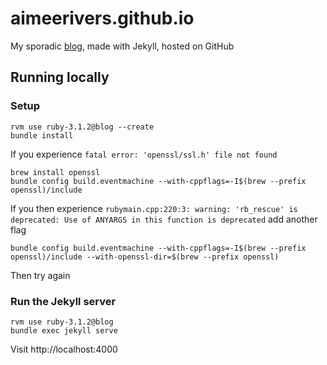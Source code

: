 # aimeerivers.github.io

My sporadic [blog](https://www.aimeerivers.com/), made with Jekyll, hosted on GitHub

## Running locally

### Setup

    rvm use ruby-3.1.2@blog --create
    bundle install

If you experience `fatal error: 'openssl/ssl.h' file not found`

    brew install openssl
    bundle config build.eventmachine --with-cppflags=-I$(brew --prefix openssl)/include

If you then experience `rubymain.cpp:220:3: warning: 'rb_rescue' is deprecated: Use of ANYARGS in this function is deprecated` add another flag

    bundle config build.eventmachine --with-cppflags=-I$(brew --prefix openssl)/include --with-openssl-dir=$(brew --prefix openssl)

Then try again

### Run the Jekyll server

    rvm use ruby-3.1.2@blog
    bundle exec jekyll serve

Visit http://localhost:4000
